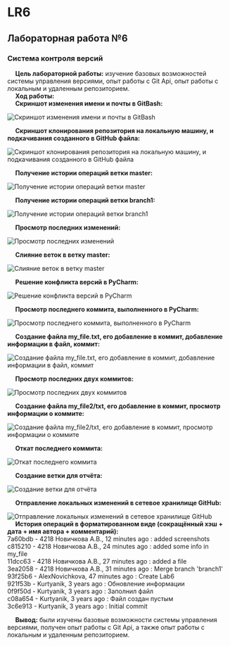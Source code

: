 # LR6
## **Лабораторная работа №6**
### **Система контроля версий** 
&emsp; **Цель лабораторной работы:** изучение базовых возможностей системы 
управления версиями, опыт работы с Git Api, опыт работы с локальным и 
удаленным репозиторием. <br/>
&emsp; **Ход работы:** <br/>
&emsp; **Скриншот изменения имени и почты в GitBash:** <br/>

![Скриншот изменения имени и почты в GitBash](https://github.com/AlexNovichkova/LR6/blob/lr6/screenshots/Screenshot%202023-11-23%20210341.png) <br/>

&emsp; **Скриншот клонирования репозитория на локальную машину, и подкачивания созданного в GitHub файла:** <br/>

![Скриншот клонирования репозитория на локальную машину, и подкачивания созданного в GitHub файла](https://github.com/AlexNovichkova/LR6/blob/lr6/screenshots/Screenshot%202023-11-23%20210740.png)<br/>

&emsp; **Получение истории операций ветки master:** <br/>

![Получение истории операций ветки master](https://github.com/AlexNovichkova/LR6/blob/lr6/screenshots/Screenshot%202023-11-23%20211325.png)<br/>

&emsp; **Получение истории операций ветки branch1:** <br/>

![Получение истории операций ветки branch1](https://github.com/AlexNovichkova/LR6/blob/lr6/screenshots/Screenshot%202023-11-23%20211618.png) <br/>

&emsp; **Просмотр последних изменений:** <br/>

![Просмотр последних изменений](https://github.com/AlexNovichkova/LR6/blob/lr6/screenshots/Screenshot%202023-11-23%20211705.png) <br/>

&emsp; **Слияние веток в ветку master:** <br/>

![Слияние веток в ветку master](https://github.com/AlexNovichkova/LR6/blob/lr6/screenshots/Screenshot%202023-11-23%20211824.png) <br/>

&emsp; **Решение конфликта версий в PyCharm:** <br/>

![Решение конфликта версий в PyCharm](https://github.com/AlexNovichkova/LR6/blob/lr6/screenshots/Screenshot%202023-11-23%20212407.png) <br/>

&emsp; **Просмотр последнего коммита, выполненного в PyCharm:** <br/>

![Просмотр последнего коммита, выполненного в PyCharm](https://github.com/AlexNovichkova/LR6/blob/lr6/screenshots/Screenshot%202023-11-23%20212701.png) <br/>

&emsp; **Создание файла my_file.txt, его добавление в коммит, добавление информации в файл, коммит:** <br/>

![Создание файла my_file.txt, его добавление в коммит, добавление информации в файл, коммит](https://github.com/AlexNovichkova/LR6/blob/lr6/screenshots/Screenshot%202023-11-23%20213327.png) <br/>

&emsp; **Просмотр последних двух коммитов:** <br/>

![Просмотр последних двух коммитов](https://github.com/AlexNovichkova/LR6/blob/lr6/screenshots/Screenshot%202023-11-23%20213333.png) <br/>

&emsp; **Cоздание файла my_file2/txt, его добавление в коммит, просмотр информации о коммите:** <br/>

![Создание файла my_file2/txt, его добавление в коммит, просмотр информации о коммите](https://github.com/AlexNovichkova/LR6/blob/lr6/screenshots/Screenshot%202023-11-23%20213441.png) <br/>

&emsp; **Откат последнего коммита:** <br/>

![Откат последнего коммита](https://github.com/AlexNovichkova/LR6/blob/lr6/screenshots/Screenshot%202023-11-23%20213526.png) <br/>

&emsp; **Создание ветки для отчёта:** <br/>

![Создание ветки для отчёта](https://github.com/AlexNovichkova/LR6/blob/lr6/screenshots/Screenshot%202023-11-23%20213601.png) <br/>

&emsp; **Отправление локальных изменений в сетевое хранилище GitHub:** <br/>

![Отправление локальных изменений в сетевое хранилище GitHub](https://github.com/EkaterinaPchelenko/LR6/blob/lr6/pictures/%D0%A1%D0%BD%D0%B8%D0%BC%D0%BE%D0%BA%20%D1%8D%D0%BA%D1%80%D0%B0%D0%BD%D0%B0%202023-11-16%20200541.png) <br/>
&emsp; **История операций в форматированном виде (сокращённый хэш + дата + имя автора + комментарий):** <br/>
7a60bdb - 4218 Новичкова А.В., 12 minutes ago : added screenshots <br/>
c815210 - 4218 Новичкова А.В., 24 minutes ago : added some info in my_file <br/>
11dcc63 - 4218 Новичкова А.В., 27 minutes ago : added a file <br/>
3ea2058 - 4218 Новичкова А.В., 31 minutes ago : Merge branch 'branch1' <br/>
93f25b6 - AlexNovichkova, 47 minutes ago : Create Lab6 <br/>
921f53b - Kurtyanik, 3 years ago : Обновление информации <br/>
0f9f50d - Kurtyanik, 3 years ago : Заполнил файл <br/>
c08a654 - Kurtyanik, 3 years ago : Файл создан пустым <br/>
3c6e913 - Kurtyanik, 3 years ago : Initial commit <br/>

&emsp; **Вывод:** были изучены базовые возможности системы  управления версиями, получен опыт работы с Git Api, а также опыт работы с локальным и удаленным репозиторием.
 
